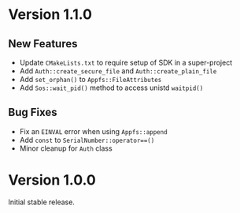 # Version 1.1.0

## New Features

- Update `CMakeLists.txt` to require setup of SDK in a super-project
- Add `Auth::create_secure_file` and `Auth::create_plain_file`
- Add `set_orphan()` to `Appfs::FileAttributes`
- Add `Sos::wait_pid()` method to access unistd `waitpid()`

## Bug Fixes

- Fix an `EINVAL` error when using `Appfs::append`
- Add `const` to `SerialNumber::operator==()`
- Minor cleanup for `Auth` class

# Version 1.0.0

Initial stable release.
